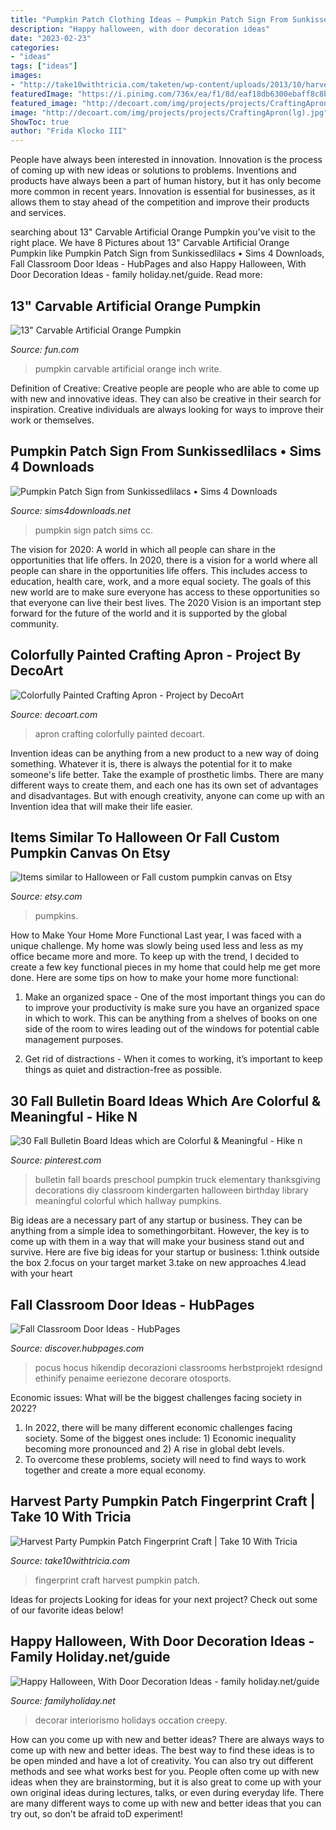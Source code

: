 ```yaml
---
title: "Pumpkin Patch Clothing Ideas ~ Pumpkin Patch Sign From Sunkissedlilacs • Sims 4 Downloads"
description: "Happy halloween, with door decoration ideas"
date: "2023-02-23"
categories:
- "ideas"
tags: ["ideas"]
images:
- "http://take10withtricia.com/taketen/wp-content/uploads/2013/10/harvest-party-pumpkin-fingerprint-craft.jpg"
featuredImage: "https://i.pinimg.com/736x/ea/f1/8d/eaf18db6300ebaff8c8b5cdbbcf9264c.jpg"
featured_image: "http://decoart.com/img/projects/projects/CraftingApron(lg).jpg"
image: "http://decoart.com/img/projects/projects/CraftingApron(lg).jpg"
ShowToc: true
author: "Frida Klocko III"
---
```



People have always been interested in innovation. Innovation is the process of coming up with new ideas or solutions to problems. Inventions and products have always been a part of human history, but it has only become more common in recent years. Innovation is essential for businesses, as it allows them to stay ahead of the competition and improve their products and services.

	

		
searching about 13&quot; Carvable Artificial Orange Pumpkin you've visit to the right place. We have 8 Pictures about 13&quot; Carvable Artificial Orange Pumpkin like Pumpkin Patch Sign from Sunkissedlilacs • Sims 4 Downloads, Fall Classroom Door Ideas - HubPages and also Happy Halloween, With Door Decoration Ideas - family holiday.net/guide. Read more:
		
    
## 13&quot; Carvable Artificial Orange Pumpkin

<img loading=lazy src="https://images.fun.com/products/52997/1-1/carvable-13-artificial-orange-pumpkin.jpg" onerror="this.onerror=null;this.src='https://tse3.mm.bing.net/th?id=OIP.e3SEt8pYrncFxrf6KO8FiAHaKl&amp;pid=15.1';" alt="13&quot; Carvable Artificial Orange Pumpkin">

_Source: fun.com_

>pumpkin carvable artificial orange inch write. 

	

Definition of Creative:
Creative people are people who are able to come up with new and innovative ideas. They can also be creative in their search for inspiration. Creative individuals are always looking for ways to improve their work or themselves.

    
## Pumpkin Patch Sign From Sunkissedlilacs • Sims 4 Downloads

<img loading=lazy src="https://sims4downloads.net/wp-content/uploads/2020/09/Pumpkin-Patch-Sign.jpg" onerror="this.onerror=null;this.src='https://tse4.mm.bing.net/th?id=OIP.6m3aT3QP9Uj8hX9-QWWiTQHaEK&amp;pid=15.1';" alt="Pumpkin Patch Sign from Sunkissedlilacs • Sims 4 Downloads">

_Source: sims4downloads.net_

>pumpkin sign patch sims cc. 

	

The vision for 2020: A world in which all people can share in the opportunities that life offers.
In 2020, there is a vision for a world where all people can share in the opportunities life offers. This includes access to education, health care, work, and a more equal society. The goals of this new world are to make sure everyone has access to these opportunities so that everyone can live their best lives. The 2020 Vision is an important step forward for the future of the world and it is supported by the global community.

    
## Colorfully Painted Crafting Apron - Project By DecoArt

<img loading=lazy src="http://decoart.com/img/projects/projects/CraftingApron(lg).jpg" onerror="this.onerror=null;this.src='https://tse1.mm.bing.net/th?id=OIP.DR2febtL8RvJaK7FC9_o2QHaHa&amp;pid=15.1';" alt="Colorfully Painted Crafting Apron - Project by DecoArt">

_Source: decoart.com_

>apron crafting colorfully painted decoart. 

	

Invention ideas can be anything from a new product to a new way of doing something. Whatever it is, there is always the potential for it to make someone's life better. Take the example of prosthetic limbs. There are many different ways to create them, and each one has its own set of advantages and disadvantages. But with enough creativity, anyone can come up with an Invention idea that will make their life easier.

    
## Items Similar To Halloween Or Fall Custom Pumpkin Canvas On Etsy

<img loading=lazy src="https://img1.etsystatic.com/020/0/7875456/il_570xN.494900775_6kp7.jpg" onerror="this.onerror=null;this.src='https://tse2.mm.bing.net/th?id=OIP.4CmhL9LF-QFK1qp0pK0juAHaJ4&amp;pid=15.1';" alt="Items similar to Halloween or Fall custom pumpkin canvas on Etsy">

_Source: etsy.com_

>pumpkins. 

	

How to Make Your Home More Functional
Last year, I was faced with a unique challenge. My home was slowly being used less and less as my office became more and more. To keep up with the trend, I decided to create a few key functional pieces in my home that could help me get more done. Here are some tips on how to make your home more functional: 
1. Make an organized space - One of the most important things you can do to improve your productivity is make sure you have an organized space in which to work. This can be anything from a shelves of books on one side of the room to wires leading out of the windows for potential cable management purposes. 

2. Get rid of distractions - When it comes to working, it’s important to keep things as quiet and distraction-free as possible.

    
## 30 Fall Bulletin Board Ideas Which Are Colorful &amp; Meaningful - Hike N

<img loading=lazy src="https://i.pinimg.com/736x/ea/f1/8d/eaf18db6300ebaff8c8b5cdbbcf9264c.jpg" onerror="this.onerror=null;this.src='https://tse2.mm.bing.net/th?id=OIP.muQm6y4z_8zZ4eHtj09NHgHaJ4&amp;pid=15.1';" alt="30 Fall Bulletin Board Ideas which are Colorful &amp; Meaningful - Hike n">

_Source: pinterest.com_

>bulletin fall boards preschool pumpkin truck elementary thanksgiving decorations diy classroom kindergarten halloween birthday library meaningful colorful which hallway pumpkins. 

	

Big ideas are a necessary part of any startup or business. They can be anything from a simple idea to somethingorbitant. However, the key is to come up with them in a way that will make your business stand out and survive. Here are five big ideas for your startup or business: 1.think outside the box 2.focus on your target market 3.take on new approaches 4.lead with your heart 
    
## Fall Classroom Door Ideas - HubPages

<img loading=lazy src="https://images.saymedia-content.com/.image/t_share/MTgxNDI5NzMxMDY5MTQyMTE5/fall-classroom-door-ideas.jpg" onerror="this.onerror=null;this.src='https://tse4.mm.bing.net/th?id=OIP.Btog_JgfK3p5JTFNpa6scwHaJ4&amp;pid=15.1';" alt="Fall Classroom Door Ideas - HubPages">

_Source: discover.hubpages.com_

>pocus hocus hikendip decorazioni classrooms herbstprojekt rdesignd ethinify penaime eeriezone decorare otosports. 

	

Economic issues: What will be the biggest challenges facing society in 2022?
1. In 2022, there will be many different economic challenges facing society. Some of the biggest ones include: 1) Economic inequality becoming more pronounced and 2) A rise in global debt levels.
2. To overcome these problems, society will need to find ways to work together and create a more equal economy.

    
## Harvest Party Pumpkin Patch Fingerprint Craft | Take 10 With Tricia

<img loading=lazy src="http://take10withtricia.com/taketen/wp-content/uploads/2013/10/harvest-party-pumpkin-fingerprint-craft.jpg" onerror="this.onerror=null;this.src='https://tse3.mm.bing.net/th?id=OIP.GVcW3vV2ruzQuyI7R8tubwHaLG&amp;pid=15.1';" alt="Harvest Party Pumpkin Patch Fingerprint Craft | Take 10 With Tricia">

_Source: take10withtricia.com_

>fingerprint craft harvest pumpkin patch. 

	

Ideas for projects
Looking for ideas for your next project? Check out some of our favorite ideas below!

    
## Happy Halloween, With Door Decoration Ideas - Family Holiday.net/guide

<img loading=lazy src="https://www.familyholiday.net/wp-content/uploads/2011/10/2-halloween-door-decoration-.jpg" onerror="this.onerror=null;this.src='https://tse2.mm.bing.net/th?id=OIP.YtbDInij2lOCS0cMyyI0TAHaJ4&amp;pid=15.1';" alt="Happy Halloween, With Door Decoration Ideas - family holiday.net/guide">

_Source: familyholiday.net_

>decorar interiorismo holidays occation creepy. 

	

How can you come up with new and better ideas?
There are always ways to come up with new and better ideas. The best way to find these ideas is to be open minded and have a lot of creativity. You can also try out different methods and see what works best for you. People often come up with new ideas when they are brainstorming, but it is also great to come up with your own original ideas during lectures, talks, or even during everyday life. There are many different ways to come up with new and better ideas that you can try out, so don’t be afraid toD experiment!

